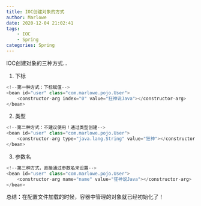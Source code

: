 ```yaml
---
title: IOC创建对象的方式
author: Marlowe
date: 2020-12-04 21:02:41
tags:
    - IOC
    - Spring
categories: Spring
---
```

IOC创建对象的三种方式...
<!--more-->

1. 下标

```java
<!--第一种方式：下标赋值-->
<bean id="user" class="com.marlowe.pojo.User">
    <constructor-arg index="0" value="狂神说Java"></constructor-arg>
</bean>
```
2. 类型

```java
<!--第二种方式：不建议使用！通过类型创建-->
<bean id="user" class="com.marlowe.pojo.User">
    <constructor-arg type="java.lang.String" value="狂神"></constructor-arg>
</bean>
```

3. 参数名

```java
<!--第三种方式，直接通过参数名来设置-->
<bean id="user" class="com.marlowe.pojo.User">
    <constructor-arg name="name" value="狂神说Java"></constructor-arg>
</bean>
```

总结：在配置文件加载的时候，容器中管理的对象就已经初始化了！